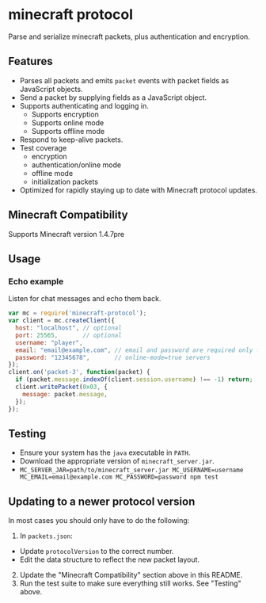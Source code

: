 # minecraft protocol

Parse and serialize minecraft packets, plus authentication and encryption.

## Features

 * Parses all packets and emits `packet` events with packet fields as JavaScript
   objects.
 * Send a packet by supplying fields as a JavaScript object.
 * Supports authenticating and logging in.
   - Supports encryption
   - Supports online mode
   - Supports offline mode
 * Respond to keep-alive packets.
 * Test coverage
   - encryption
   - authentication/online mode
   - offline mode
   - initialization packets
 * Optimized for rapidly staying up to date with Minecraft protocol updates.

## Minecraft Compatibility

Supports Minecraft version 1.4.7pre

## Usage

### Echo example

Listen for chat messages and echo them back.

```js
var mc = require('minecraft-protocol');
var client = mc.createClient({
  host: "localhost", // optional
  port: 25565,       // optional
  username: "player",
  email: "email@example.com", // email and password are required only for
  password: "12345678",       // online-mode=true servers
});
client.on('packet-3', function(packet) {
  if (packet.message.indexOf(client.session.username) !== -1) return;
  client.writePacket(0x03, {
    message: packet.message,
  });
});
```

## Testing

* Ensure your system has the `java` executable in `PATH`.
* Download the appropriate version of `minecraft_server.jar`.
* `MC_SERVER_JAR=path/to/minecraft_server.jar MC_USERNAME=username MC_EMAIL=email@example.com MC_PASSWORD=password npm test`

## Updating to a newer protocol version

In most cases you should only have to do the following:

1. In `packets.json`:
 * Update `protocolVersion` to the correct number.
 * Edit the data structure to reflect the new packet layout.
2. Update the "Minecraft Compatibility" section above in this README.
3. Run the test suite to make sure everything still works. See "Testing" above.
